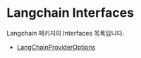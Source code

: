 # Langchain Interfaces

Langchain 패키지의 Interfaces 목록입니다.

- [LangChainProviderOptions](./LangChainProviderOptions.md)
